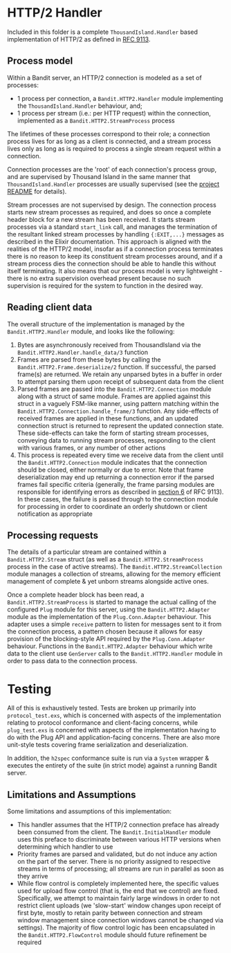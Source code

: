 # HTTP/2 Handler

Included in this folder is a complete `ThousandIsland.Handler` based implementation of HTTP/2 as
defined in [RFC 9113](https://datatracker.ietf.org/doc/rfc9113).

## Process model

Within a Bandit server, an HTTP/2 connection is modeled as a set of processes:

* 1 process per connection, a `Bandit.HTTP2.Handler` module implementing the
  `ThousandIsland.Handler` behaviour, and;
* 1 process per stream (i.e.: per HTTP request) within the connection, implemented as
  a `Bandit.HTTP2.StreamProcess` process

The lifetimes of these processes correspond to their role; a connection process lives for as long
as a client is connected, and a stream process lives only as long as is required to process
a single stream request within a connection.

Connection processes are the 'root' of each connection's process group, and are supervised by
Thousand Island in the same manner that `ThousandIsland.Handler` processes are usually supervised
(see the [project README](https://github.com/mtrudel/thousand_island) for details).

Stream processes are not supervised by design. The connection process starts new stream processes as required, and does so
once a complete header block for a new stream has been received. It starts stream processes via
a standard `start_link` call, and manages the termination of the resultant linked stream processes
by handling `{:EXIT,...}` messages as described in the Elixir documentation. This approach is
aligned with the realities of the HTTP/2 model, insofar as if a connection process terminates
there is no reason to keep its constituent stream processes around, and if a stream process dies
the connection should be able to handle this without itself terminating. It also means that our
process model is very lightweight - there is no extra supervision overhead present because no such
supervision is required for the system to function in the desired way.

## Reading client data

The overall structure of the implementation is managed by the `Bandit.HTTP2.Handler` module, and
looks like the following:

1. Bytes are asynchronously received from ThousandIsland via the
   `Bandit.HTTP2.Handler.handle_data/3` function
2. Frames are parsed from these bytes by calling the `Bandit.HTTP2.Frame.deserialize/2`
   function. If successful, the parsed frame(s) are returned. We retain any unparsed bytes in
   a buffer in order to attempt parsing them upon receipt of subsequent data from the client
3. Parsed frames are passed into the `Bandit.HTTP2.Connection` module along with a struct of
   same module. Frames are applied against this struct in a vaguely FSM-like manner, using pattern
   matching within the `Bandit.HTTP2.Connection.handle_frame/3` function. Any side-effects of
   received frames are applied in these functions, and an updated connection struct is returned to
   represent the updated connection state. These side-effects can take the form of starting stream
   processes, conveying data to running stream processes, responding to the client with various frames, or
   any number of other actions
4. This process is repeated every time we receive data from the client until the
   `Bandit.HTTP2.Connection` module indicates that the connection should be closed, either
   normally or due to error. Note that frame deserialization may end up returning a connection
   error if the parsed frames fail specific criteria (generally, the frame parsing modules are
   responsible for identifying errors as described in [section
   6](https://datatracker.ietf.org/doc/html/rfc9113#section-6) of RFC 9113). In these cases, the
   failure is passed through to the connection module for processing in order to coordinate an
   orderly shutdown or client notification as appropriate

## Processing requests

The details of a particular stream are contained within a `Bandit.HTTP2.Stream` struct
(as well as a `Bandit.HTTP2.StreamProcess` process in the case of active streams). The
`Bandit.HTTP2.StreamCollection` module manages a collection of streams, allowing for the memory
efficient management of complete & yet unborn streams alongside active ones.

Once a complete header block has been read, a `Bandit.HTTP2.StreamProcess` is started to manage the
actual calling of the configured `Plug` module for this server, using the `Bandit.HTTP2.Adapter`
module as the implementation of the `Plug.Conn.Adapter` behaviour. This adapter uses a simple
`receive` pattern to listen for messages sent to it from the connection process, a pattern chosen
because it allows for easy provision of the blocking-style API required by the `Plug.Conn.Adapter`
behaviour. Functions in the `Bandit.HTTP2.Adapter` behaviour which write data to the client use
`GenServer` calls to the `Bandit.HTTP2.Handler` module in order to pass data to the connection
process.

# Testing

All of this is exhaustively tested. Tests are broken up primarily into `protocol_test.exs`, which
is concerned with aspects of the implementation relating to protocol conformance and
client-facing concerns, while `plug_test.exs` is concerned with aspects of the implementation
having to do with the Plug API and application-facing concerns. There are also more
unit-style tests covering frame serialization and deserialization.

In addition, the `h2spec` conformance suite is run via a `System` wrapper & executes the entirety
of the suite (in strict mode) against a running Bandit server.

## Limitations and Assumptions

Some limitations and assumptions of this implementation:

* This handler assumes that the HTTP/2 connection preface has already been consumed from the
  client. The `Bandit.InitialHandler` module uses this preface to discriminate between various
  HTTP versions when determining which handler to use
* Priority frames are parsed and validated, but do not induce any action on the part of the
  server. There is no priority assigned to respective streams in terms of processing; all streams
  are run in parallel as soon as they arrive
* While flow control is completely implemented here, the specific values used for upload flow
  control (that is, the end that we control) are fixed. Specifically, we attempt to maintain
  fairly large windows in order to not restrict client uploads (we 'slow-start' window changes
  upon receipt of first byte, mostly to retain parity between connection and stream window
  management since connection windows cannot be changed via settings). The majority of flow
  control logic has been encapsulated in the `Bandit.HTTP2.FlowControl` module should future
  refinement be required

